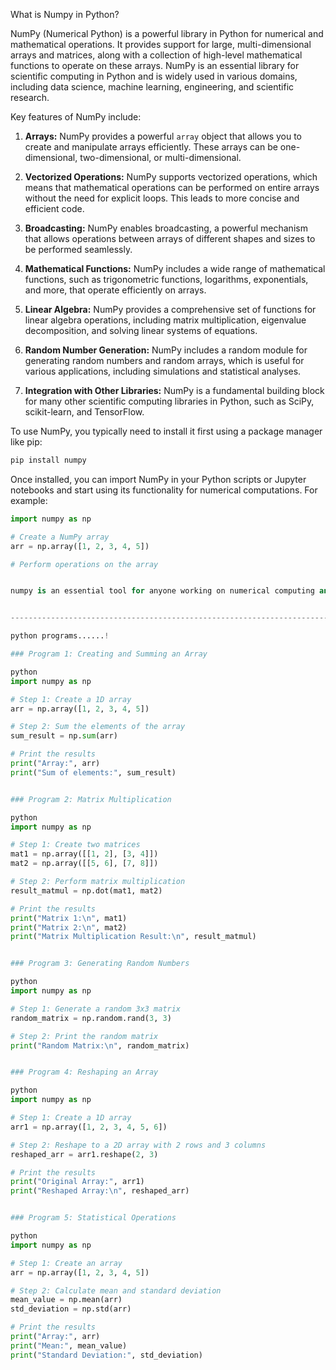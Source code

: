 
What is Numpy in Python?

NumPy (Numerical Python) is a powerful library in Python for numerical and mathematical operations. It provides support for large, multi-dimensional arrays and matrices, along with a collection of high-level mathematical functions to operate on these arrays. NumPy is an essential library for scientific computing in Python and is widely used in various domains, including data science, machine learning, engineering, and scientific research.

Key features of NumPy include:

1. **Arrays:** NumPy provides a powerful `array` object that allows you to create and manipulate arrays efficiently. These arrays can be one-dimensional, two-dimensional, or multi-dimensional.

2. **Vectorized Operations:** NumPy supports vectorized operations, which means that mathematical operations can be performed on entire arrays without the need for explicit loops. This leads to more concise and efficient code.

3. **Broadcasting:** NumPy enables broadcasting, a powerful mechanism that allows operations between arrays of different shapes and sizes to be performed seamlessly.

4. **Mathematical Functions:** NumPy includes a wide range of mathematical functions, such as trigonometric functions, logarithms, exponentials, and more, that operate efficiently on arrays.

5. **Linear Algebra:** NumPy provides a comprehensive set of functions for linear algebra operations, including matrix multiplication, eigenvalue decomposition, and solving linear systems of equations.

6. **Random Number Generation:** NumPy includes a random module for generating random numbers and random arrays, which is useful for various applications, including simulations and statistical analyses.

7. **Integration with Other Libraries:** NumPy is a fundamental building block for many other scientific computing libraries in Python, such as SciPy, scikit-learn, and TensorFlow.

To use NumPy, you typically need to install it first using a package manager like pip:

```bash
pip install numpy
```

Once installed, you can import NumPy in your Python scripts or Jupyter notebooks and start using its functionality for numerical computations. For example:

```python
import numpy as np

# Create a NumPy array
arr = np.array([1, 2, 3, 4, 5])

# Perform operations on the array


numpy is an essential tool for anyone working on numerical computing and data analysis in python


-----------------------------------------------------------------------------------------------------------------------------------------------------------------------------------------

python programs......!

### Program 1: Creating and Summing an Array

python
import numpy as np

# Step 1: Create a 1D array
arr = np.array([1, 2, 3, 4, 5])

# Step 2: Sum the elements of the array
sum_result = np.sum(arr)

# Print the results
print("Array:", arr)
print("Sum of elements:", sum_result)


### Program 2: Matrix Multiplication

python
import numpy as np

# Step 1: Create two matrices
mat1 = np.array([[1, 2], [3, 4]])
mat2 = np.array([[5, 6], [7, 8]])

# Step 2: Perform matrix multiplication
result_matmul = np.dot(mat1, mat2)

# Print the results
print("Matrix 1:\n", mat1)
print("Matrix 2:\n", mat2)
print("Matrix Multiplication Result:\n", result_matmul)


### Program 3: Generating Random Numbers

python
import numpy as np

# Step 1: Generate a random 3x3 matrix
random_matrix = np.random.rand(3, 3)

# Step 2: Print the random matrix
print("Random Matrix:\n", random_matrix)


### Program 4: Reshaping an Array

python
import numpy as np

# Step 1: Create a 1D array
arr1 = np.array([1, 2, 3, 4, 5, 6])

# Step 2: Reshape to a 2D array with 2 rows and 3 columns
reshaped_arr = arr1.reshape(2, 3)

# Print the results
print("Original Array:", arr1)
print("Reshaped Array:\n", reshaped_arr)


### Program 5: Statistical Operations

python
import numpy as np

# Step 1: Create an array
arr = np.array([1, 2, 3, 4, 5])

# Step 2: Calculate mean and standard deviation
mean_value = np.mean(arr)
std_deviation = np.std(arr)

# Print the results
print("Array:", arr)
print("Mean:", mean_value)
print("Standard Deviation:", std_deviation)



